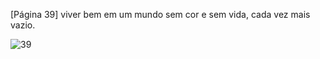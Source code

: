[Página 39]
viver bem em um mundo sem cor e
sem vida, cada vez mais vazio.


![39](./img/page_39-01.jpg)
